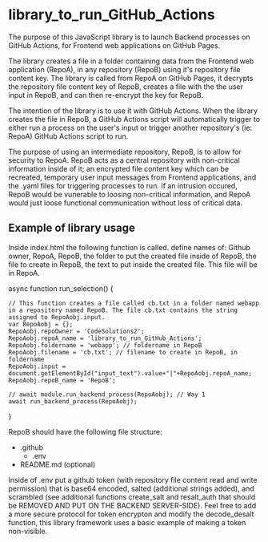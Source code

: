 # library_to_run_GitHub_Actions

The purpose of this JavaScript library is to launch Backend processes on GitHub Actions, for Frontend web applications on GitHub Pages.

The library creates a file in a folder containing data from the Frontend web application (RepoA), in any repository (RepoB) using it's repository file content key.  The library is called from RepoA on GitHub Pages, it decrypts the repository file content key of RepoB, creates a file with the the user input in RepoB, and can then re-encrypt the key for RepoB. 

The intention of the library is to use it with GitHub Actions. When the library creates the file in RepoB, a GitHub Actions script will automatically trigger to either run a process on the user's input or trigger another repository's (ie: RepoA) GitHub Actions script to run. 

The purpose of using an intermediate repository, RepoB, is to allow for security to RepoA. RepoB acts as a central repository with non-critical information inside of it; an encrypted file content key which can be recreated, temporary user input messages from Frontend applications, and the .yaml files for triggering processes to run. If an intrusion occured, RepoB would be vunerable to loosing non-critical information, and RepoA would just loose functional communication without loss of critical data.


## Example of library usage

Inside index.html the following function is called. define names of: Github owner, RepoA, RepoB, the folder to put the created file inside of RepoB, the file to create in RepoB, the text to put inside the created file. This file will be in RepoA.

async function run_selection() {

	// This function creates a file called cb.txt in a folder named webapp in a repository named RepoB. The file cb.txt contains the string assigned to RepoAobj.input.
	var RepoAobj = {};
	RepoAobj.repoOwner = 'CodeSolutions2';
	RepoAobj.repoA_name = 'library_to_run_GitHub_Actions';
	RepoAobj.foldername = 'webapp'; // foldername in RepoB	
	RepoAobj.filename = 'cb.txt'; // filename to create in RepoB, in foldername
	RepoAobj.input = document.getElementById("input_text").value+"|"+RepoAobj.repoA_name;
	RepoAobj.repoB_name = 'RepoB';

	// await module.run_backend_process(RepoAobj); // Way 1
	await run_backend_process(RepoAobj);

}

RepoB should have the following file structure:
- .github
  - .env
- README.md (optional)

Inside of .env put a github token (with repository file content read and write permission) that is base64 encoded, salted (additional strings added), and scrambled (see additional functions create_salt and resalt_auth that should be REMOVED AND PUT ON THE BACKEND SERVER-SIDE). Feel free to add a more secure protocol for token encrypton and modify the decode_desalt function, this library framework uses a basic example of making a token non-visible.
